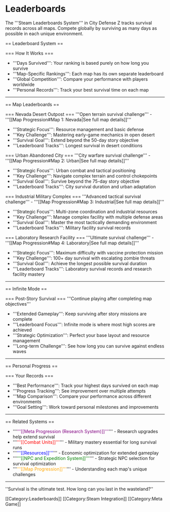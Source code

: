 # Leaderboards

The '''Steam Leaderboards System''' in City Defense Z tracks survival records across all maps. Compete globally by surviving as many days as possible in each unique environment.

== Leaderboard System ==

=== How It Works ===
* '''Days Survived''': Your ranking is based purely on how long you survive
* '''Map-Specific Rankings''': Each map has its own separate leaderboard
* '''Global Competition''': Compare your performance with players worldwide
* '''Personal Records''': Track your best survival time on each map

----

== Map Leaderboards ==

=== Nevada Desert Outpost ===
'''Open terrain survival challenge''' - '''[[Map Progression#Map 1: Nevada|See full map details]]'''

* '''Strategic Focus''': Resource management and basic defense
* '''Key Challenge''': Mastering early-game mechanics in open desert
* '''Survival Goal''': Extend beyond the 50-day story objective
* '''Leaderboard Tracks''': Longest survival in desert conditions

=== Urban Abandoned City ===
'''City warfare survival challenge''' - '''[[Map Progression#Map 2: Urban|See full map details]]'''

* '''Strategic Focus''': Urban combat and tactical positioning
* '''Key Challenge''': Navigate complex terrain and control chokepoints
* '''Survival Goal''': Survive beyond the 75-day story objective
* '''Leaderboard Tracks''': City survival duration and urban adaptation

=== Industrial Military Complex ===
'''Advanced tactical survival challenge''' - '''[[Map Progression#Map 3: Industrial|See full map details]]'''

* '''Strategic Focus''': Multi-zone coordination and industrial resources
* '''Key Challenge''': Manage complex facility with multiple defense areas
* '''Survival Goal''': Master the most tactically demanding environment
* '''Leaderboard Tracks''': Military facility survival records

=== Laboratory Research Facility ===
'''Ultimate survival challenge''' - '''[[Map Progression#Map 4: Laboratory|See full map details]]'''

* '''Strategic Focus''': Maximum difficulty with vaccine protection mission
* '''Key Challenge''': 100+ day survival with escalating zombie threats
* '''Survival Goal''': Achieve the longest possible survival duration
* '''Leaderboard Tracks''': Laboratory survival records and research facility mastery

----

== Infinite Mode ==

=== Post-Story Survival ===
'''Continue playing after completing map objectives'''

* '''Extended Gameplay''': Keep surviving after story missions are complete
* '''Leaderboard Focus''': Infinite mode is where most high scores are achieved
* '''Strategic Optimization''': Perfect your base layout and resource management
* '''Long-term Challenge''': See how long you can survive against endless waves

----

== Personal Progress ==

=== Your Records ===
* '''Best Performance''': Track your highest days survived on each map
* '''Progress Tracking''': See improvement over multiple attempts
* '''Map Comparison''': Compare your performance across different environments
* '''Goal Setting''': Work toward personal milestones and improvements

----

== Related Systems ==

* '''<span style="color:purple">'''[[Meta Progression (Research System)]]'''</span>''' - Research upgrades help extend survival
* '''<span style="color:red">'''[[Combat Units]]'''</span>''' - Military mastery essential for long survival runs
* '''<span style="color:blue">'''[[Resources]]'''</span>''' - Economic optimization for extended gameplay
* '''<span style="color:green">'''[[NPC and Expedition System]]'''</span>''' - Strategic NPC selection for survival optimization
* '''<span style="color:orange">'''[[Map Progression]]'''</span>''' - Understanding each map's unique challenges

----

''Survival is the ultimate test. How long can you last in the wasteland?''

[[Category:Leaderboards]]
[[Category:Steam Integration]]
[[Category:Meta Game]] 